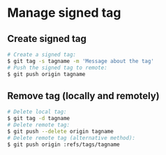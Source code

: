 # Manage signed tag

## Create signed tag

```bash
# Create a signed tag:
$ git tag -s tagname -m 'Message about the tag'
# Push the signed tag to remote:
$ git push origin tagname
```

## Remove tag (locally and remotely)

```bash
# Delete local tag:
$ git tag -d tagname
# Delete remote tag:
$ git push --delete origin tagname
# Delete remote tag (alternative method):
$ git push origin :refs/tags/tagname
```
